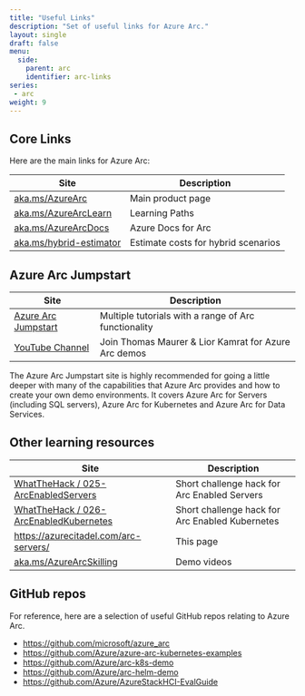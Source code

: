 ```yaml
---
title: "Useful Links"
description: "Set of useful links for Azure Arc."
layout: single
draft: false
menu:
  side:
    parent: arc
    identifier: arc-links
series:
 - arc
weight: 9
---
```


## Core Links

Here are the main links for Azure Arc:

| **Site** | **Description** |
|---|---|
| [aka.ms/AzureArc](https://aka.ms/AzureArc) | Main product page |
| [aka.ms/AzureArcLearn](https://aka.ms/AzureArcLearn) | Learning Paths |
| [aka.ms/AzureArcDocs](https://aka.ms/AzureArcDocs) | Azure Docs for Arc |
| [aka.ms/hybrid-estimator](https://aka.ms/hybrid-estimator) | Estimate costs for hybrid scenarios |

## Azure Arc Jumpstart

| **Site** | **Description** |
|---|---|
| [Azure Arc Jumpstart](https://azurearcjumpstart.io) | Multiple tutorials with a range of Arc functionality |
| [YouTube Channel](https://www.youtube.com/channel/UCoIJw-P_9Jp6Jo_0Ca9avcA) | Join Thomas Maurer & Lior Kamrat for Azure Arc demos |

The Azure Arc Jumpstart site is highly recommended for going a little deeper with many of the capabilities that Azure Arc provides and how to create your own demo environments. It covers Azure Arc for Servers (including SQL servers), Azure Arc for Kubernetes and Azure Arc for Data Services.

## Other learning resources

| **Site** | **Description** |
|---|---|
| [WhatTheHack / 025-ArcEnabledServers](https://github.com/microsoft/WhatTheHack/tree/master/025-ArcEnabledServers) | Short challenge hack for Arc Enabled Servers |
| [WhatTheHack / 026-ArcEnabledKubernetes](https://github.com/microsoft/WhatTheHack/tree/master/025-ArcEnabledServers) | Short challenge hack for Arc Enabled Kubernetes |
| <https://azurecitadel.com/arc-servers/> | This page |
| [aka.ms/AzureArcSkilling](https://aka.ms/AzureArcSkilling) | Demo videos |

## GitHub repos

For reference, here are a selection of useful GitHub repos relating to Azure Arc.

* <https://github.com/microsoft/azure_arc>
* <https://github.com/Azure/azure-arc-kubernetes-examples>
* <https://github.com/Azure/arc-k8s-demo>
* <https://github.com/Azure/arc-helm-demo>
* <https://github.com/Azure/AzureStackHCI-EvalGuide>
